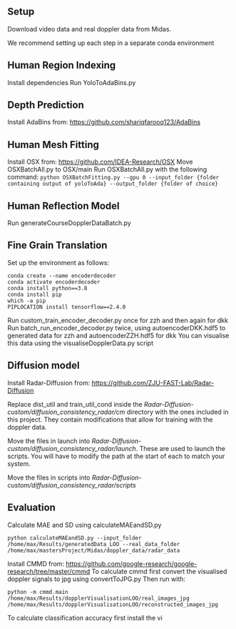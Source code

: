 ## Setup

Download video data and real doppler data from Midas.

We recommend setting up each step in a separate conda environment

## Human Region Indexing
Install dependencies
Run YoloToAdaBins.py


## Depth Prediction
Install AdaBins from: https://github.com/shariqfarooq123/AdaBins
## Human Mesh Fitting

Install OSX from: https://github.com/IDEA-Research/OSX
Move OSXBatchAll.py to OSX/main
Run OSXBatchAll.py with the following command:
```python OSXBatchFitting.py --gpu 0 --input_folder {folder containing output of yoloToAda} --output_folder {folder of choice}```

## Human Reflection Model
Run generateCourseDopplerDataBatch.py

## Fine Grain Translation
Set up the environment as follows:
```
conda create --name encoderdecoder
conda activate encoderdecoder
conda install python==3.8
conda install pip
which -a pip
PIPLOCATION install tensorflow==2.4.0
```

Run custom_train_encoder_decoder.py once for zzh and then again for dkk
Run batch_run_encoder_decoder.py twice, using autoencoderDKK.hdf5 to generated data for zzh and autoencoderZZH.hdf5 for dkk
You can visualise this data using the visualiseDopplerData.py script

## Diffusion model
Install Radar-Diffusion from: https://github.com/ZJU-FAST-Lab/Radar-Diffusion

Replace dist_util and train_util_cond inside the _Radar-Diffusion-custom/diffusion_consistency_radar/cm_ directory with the ones included in this project. They contain modifications that allow for training with the doppler data.

Move the files in launch into _Radar-Diffusion-custom/diffusion_consistency_radar/launch_. These are used to launch the scripts. You will have to modify the path at the start of each to match your system.

Move the files in scripts into _Radar-Diffusion-custom/diffusion_consistency_radar/scripts_


## Evaluation
Calculate MAE and SD using calculateMAEandSD.py
```
python calculateMAEandSD.py --input_folder /home/max/Results/generatedData_LOO --real_data_folder /home/max/mastersProject/Midas/doppler_data/radar_data
```
Install CMMD from: https://github.com/google-research/google-research/tree/master/cmmd
To calculate cmmd first convert the visualised doppler signals to jpg using convertToJPG.py
Then run with:
```
python -m cmmd.main /home/max/Results/dopplerVisualisationLOO/real_images_jpg /home/max/Results/dopplerVisualisationLOO/reconstructed_images_jpg
```
To calculate classification accuracy first install the vi



